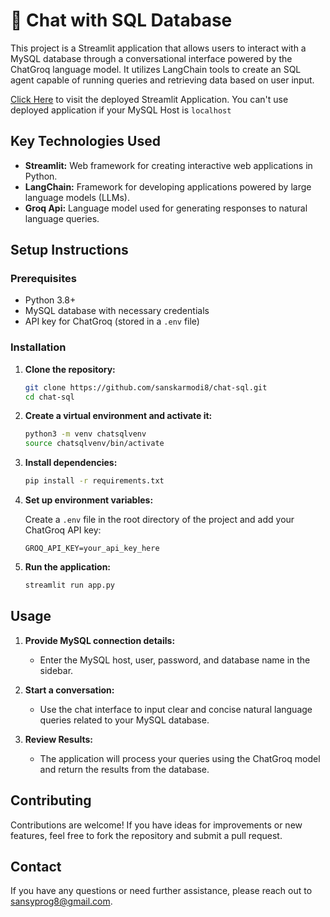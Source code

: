 # 🦜 Chat with SQL Database

This project is a Streamlit application that allows users to interact with a MySQL database through a conversational interface powered by the ChatGroq language model. It utilizes LangChain tools to create an SQL agent capable of running queries and retrieving data based on user input.

[Click Here](https://chat-sql-db.streamlit.app/) to visit the deployed Streamlit Application. You can't use deployed application if your MySQL Host is `localhost`

## Key Technologies Used

- **Streamlit:** Web framework for creating interactive web applications in Python.
- **LangChain:** Framework for developing applications powered by large language models (LLMs).
- **Groq Api:** Language model used for generating responses to natural language queries.

## Setup Instructions

### Prerequisites

- Python 3.8+
- MySQL database with necessary credentials
- API key for ChatGroq (stored in a `.env` file)

### Installation

1. **Clone the repository:**

    ```bash
    git clone https://github.com/sanskarmodi8/chat-sql.git
    cd chat-sql
    ```

2. **Create a virtual environment and activate it:**

    ```bash
    python3 -m venv chatsqlvenv
    source chatsqlvenv/bin/activate
    ```

3. **Install dependencies:**

    ```bash
    pip install -r requirements.txt
    ```

4. **Set up environment variables:**

    Create a `.env` file in the root directory of the project and add your ChatGroq API key:

    ```
    GROQ_API_KEY=your_api_key_here
    ```

5. **Run the application:**

    ```bash
    streamlit run app.py
    ```

## Usage

1. **Provide MySQL connection details:**
   - Enter the MySQL host, user, password, and database name in the sidebar.

2. **Start a conversation:**
   - Use the chat interface to input clear and concise natural language queries related to your MySQL database.

3. **Review Results:**
   - The application will process your queries using the ChatGroq model and return the results from the database.

## Contributing

Contributions are welcome! If you have ideas for improvements or new features, feel free to fork the repository and submit a pull request.

## Contact

If you have any questions or need further assistance, please reach out to [sansyprog8@gmail.com](mailto:sansyprog8@gmail.com).
